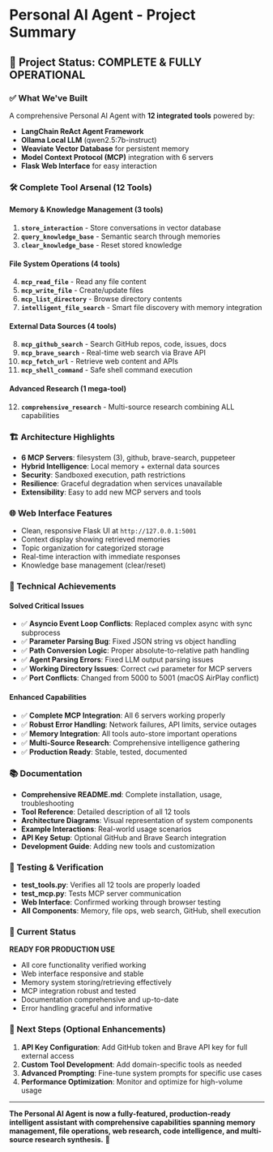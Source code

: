 # Personal AI Agent - Project Summary

## 🎉 Project Status: COMPLETE & FULLY OPERATIONAL

### ✅ What We've Built

A comprehensive Personal AI Agent with **12 integrated tools** powered by:

- **LangChain ReAct Agent Framework**
- **Ollama Local LLM** (qwen2.5:7b-instruct)
- **Weaviate Vector Database** for persistent memory
- **Model Context Protocol (MCP)** integration with 6 servers
- **Flask Web Interface** for easy interaction

### 🛠️ Complete Tool Arsenal (12 Tools)

#### Memory & Knowledge Management (3 tools)

1. **`store_interaction`** - Store conversations in vector database
2. **`query_knowledge_base`** - Semantic search through memories  
3. **`clear_knowledge_base`** - Reset stored knowledge

#### File System Operations (4 tools)

4. **`mcp_read_file`** - Read any file content
5. **`mcp_write_file`** - Create/update files
6. **`mcp_list_directory`** - Browse directory contents
7. **`intelligent_file_search`** - Smart file discovery with memory integration

#### External Data Sources (4 tools)

8. **`mcp_github_search`** - Search GitHub repos, code, issues, docs
9. **`mcp_brave_search`** - Real-time web search via Brave API
10. **`mcp_fetch_url`** - Retrieve web content and APIs
11. **`mcp_shell_command`** - Safe shell command execution

#### Advanced Research (1 mega-tool)

12. **`comprehensive_research`** - Multi-source research combining ALL capabilities

### 🏗️ Architecture Highlights

- **6 MCP Servers**: filesystem (3), github, brave-search, puppeteer
- **Hybrid Intelligence**: Local memory + external data sources
- **Security**: Sandboxed execution, path restrictions
- **Resilience**: Graceful degradation when services unavailable
- **Extensibility**: Easy to add new MCP servers and tools

### 🌐 Web Interface Features

- Clean, responsive Flask UI at `http://127.0.0.1:5001`
- Context display showing retrieved memories
- Topic organization for categorized storage
- Real-time interaction with immediate responses
- Knowledge base management (clear/reset)

### 🚀 Technical Achievements

#### Solved Critical Issues

- ✅ **Asyncio Event Loop Conflicts**: Replaced complex async with sync subprocess
- ✅ **Parameter Parsing Bug**: Fixed JSON string vs object handling
- ✅ **Path Conversion Logic**: Proper absolute-to-relative path handling
- ✅ **Agent Parsing Errors**: Fixed LLM output parsing issues
- ✅ **Working Directory Issues**: Correct `cwd` parameter for MCP servers
- ✅ **Port Conflicts**: Changed from 5000 to 5001 (macOS AirPlay conflict)

#### Enhanced Capabilities

- ✅ **Complete MCP Integration**: All 6 servers working properly
- ✅ **Robust Error Handling**: Network failures, API limits, service outages
- ✅ **Memory Integration**: All tools auto-store important operations
- ✅ **Multi-Source Research**: Comprehensive intelligence gathering
- ✅ **Production Ready**: Stable, tested, documented

### 📚 Documentation

- **Comprehensive README.md**: Complete installation, usage, troubleshooting
- **Tool Reference**: Detailed description of all 12 tools
- **Architecture Diagrams**: Visual representation of system components
- **Example Interactions**: Real-world usage scenarios
- **API Key Setup**: Optional GitHub and Brave Search integration
- **Development Guide**: Adding new tools and customization

### 🧪 Testing & Verification

- **test_tools.py**: Verifies all 12 tools are properly loaded
- **test_mcp.py**: Tests MCP server communication
- **Web Interface**: Confirmed working through browser testing
- **All Components**: Memory, file ops, web search, GitHub, shell execution

### 🔑 Current Status

**READY FOR PRODUCTION USE**

- All core functionality verified working
- Web interface responsive and stable  
- Memory system storing/retrieving effectively
- MCP integration robust and tested
- Documentation comprehensive and up-to-date
- Error handling graceful and informative

### 🎯 Next Steps (Optional Enhancements)

1. **API Key Configuration**: Add GitHub token and Brave API key for full external access
2. **Custom Tool Development**: Add domain-specific tools as needed
3. **Advanced Prompting**: Fine-tune system prompts for specific use cases
4. **Performance Optimization**: Monitor and optimize for high-volume usage

---

**The Personal AI Agent is now a fully-featured, production-ready intelligent assistant with comprehensive capabilities spanning memory management, file operations, web research, code intelligence, and multi-source research synthesis.** 🎉
